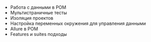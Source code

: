 - Работа с данными в POM
- Мультистраничные тесты
- Изоляция проектов
- Настройка переменных окружения для управления данными
- Allure в POM
- Features и suites подходы